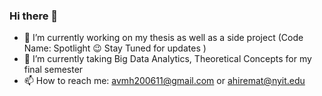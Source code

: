 ### Hi there 👋
- 🔭 I’m currently working on my thesis as well as a side project (Code Name: Spotlight 😉 Stay Tuned for updates ) 
- 🌱 I’m currently taking Big Data Analytics, Theoretical Concepts for my final semester
- 📫 How to reach me: avmh200611@gmail.com or ahiremat@nyit.edu

<!--
**Amgit2/Amgit2** is a ✨ _special_ ✨ repository because its `README.md` (this file) appears on your GitHub profile.

Here are some ideas to get you started:


- 👯 I’m looking to collaborate on ...
- 🤔 I’m looking for help with ...
- 💬 Ask me about ...

- 😄 Pronouns: ...
- ⚡ Fun fact: ...
-->
